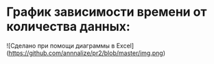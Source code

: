 # График зависимости времени от количества данных:
![Сделано при помощи диаграммы в Excel] (https://github.com/annnalize/pr2/blob/master/img.png)

